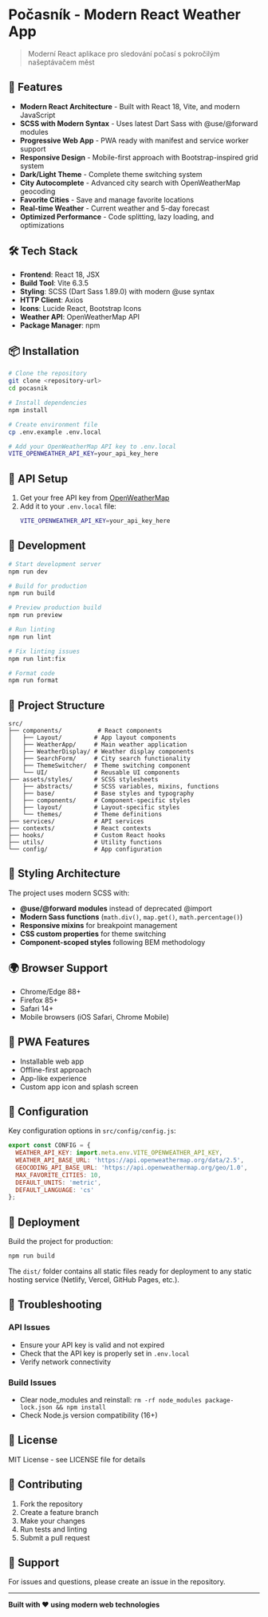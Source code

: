 # Počasník - Modern React Weather App

> Moderní React aplikace pro sledování počasí s pokročilým našeptávačem měst

## 🚀 Features

- **Modern React Architecture** - Built with React 18, Vite, and modern JavaScript
- **SCSS with Modern Syntax** - Uses latest Dart Sass with @use/@forward modules
- **Progressive Web App** - PWA ready with manifest and service worker support
- **Responsive Design** - Mobile-first approach with Bootstrap-inspired grid system
- **Dark/Light Theme** - Complete theme switching system
- **City Autocomplete** - Advanced city search with OpenWeatherMap geocoding
- **Favorite Cities** - Save and manage favorite locations
- **Real-time Weather** - Current weather and 5-day forecast
- **Optimized Performance** - Code splitting, lazy loading, and optimizations

## 🛠️ Tech Stack

- **Frontend**: React 18, JSX
- **Build Tool**: Vite 6.3.5
- **Styling**: SCSS (Dart Sass 1.89.0) with modern @use syntax
- **HTTP Client**: Axios
- **Icons**: Lucide React, Bootstrap Icons
- **Weather API**: OpenWeatherMap API
- **Package Manager**: npm

## 📦 Installation

```bash
# Clone the repository
git clone <repository-url>
cd pocasnik

# Install dependencies
npm install

# Create environment file
cp .env.example .env.local

# Add your OpenWeatherMap API key to .env.local
VITE_OPENWEATHER_API_KEY=your_api_key_here
```

## 🔑 API Setup

1. Get your free API key from [OpenWeatherMap](https://openweathermap.org/api)
2. Add it to your `.env.local` file:
   ```bash
   VITE_OPENWEATHER_API_KEY=your_api_key_here
   ```

## 🚀 Development

```bash
# Start development server
npm run dev

# Build for production
npm run build

# Preview production build
npm run preview

# Run linting
npm run lint

# Fix linting issues
npm run lint:fix

# Format code
npm run format
```

## 📁 Project Structure

```
src/
├── components/          # React components
│   ├── Layout/         # App layout components
│   ├── WeatherApp/     # Main weather application
│   ├── WeatherDisplay/ # Weather display components
│   ├── SearchForm/     # City search functionality
│   ├── ThemeSwitcher/  # Theme switching component
│   └── UI/             # Reusable UI components
├── assets/styles/      # SCSS stylesheets
│   ├── abstracts/      # SCSS variables, mixins, functions
│   ├── base/           # Base styles and typography
│   ├── components/     # Component-specific styles
│   ├── layout/         # Layout-specific styles
│   └── themes/         # Theme definitions
├── services/           # API services
├── contexts/           # React contexts
├── hooks/              # Custom React hooks
├── utils/              # Utility functions
└── config/             # App configuration
```

## 🎨 Styling Architecture

The project uses modern SCSS with:
- **@use/@forward modules** instead of deprecated @import
- **Modern Sass functions** (`math.div()`, `map.get()`, `math.percentage()`)
- **Responsive mixins** for breakpoint management
- **CSS custom properties** for theme switching
- **Component-scoped styles** following BEM methodology

## 🌍 Browser Support

- Chrome/Edge 88+
- Firefox 85+
- Safari 14+
- Mobile browsers (iOS Safari, Chrome Mobile)

## 📱 PWA Features

- Installable web app
- Offline-first approach
- App-like experience
- Custom app icon and splash screen

## 🔧 Configuration

Key configuration options in `src/config/config.js`:

```javascript
export const CONFIG = {
  WEATHER_API_KEY: import.meta.env.VITE_OPENWEATHER_API_KEY,
  WEATHER_API_BASE_URL: 'https://api.openweathermap.org/data/2.5',
  GEOCODING_API_BASE_URL: 'https://api.openweathermap.org/geo/1.0',
  MAX_FAVORITE_CITIES: 10,
  DEFAULT_UNITS: 'metric',
  DEFAULT_LANGUAGE: 'cs'
};
```

## 🚀 Deployment

Build the project for production:

```bash
npm run build
```

The `dist/` folder contains all static files ready for deployment to any static hosting service (Netlify, Vercel, GitHub Pages, etc.).

## 🐛 Troubleshooting

### API Issues
- Ensure your API key is valid and not expired
- Check that the API key is properly set in `.env.local`
- Verify network connectivity

### Build Issues
- Clear node_modules and reinstall: `rm -rf node_modules package-lock.json && npm install`
- Check Node.js version compatibility (16+)

## 📝 License

MIT License - see LICENSE file for details

## 🤝 Contributing

1. Fork the repository
2. Create a feature branch
3. Make your changes
4. Run tests and linting
5. Submit a pull request

## 📧 Support

For issues and questions, please create an issue in the repository.

---

**Built with ❤️ using modern web technologies**